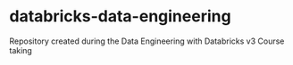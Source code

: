 # databricks-data-engineering
Repository created during the Data Engineering with Databricks v3 Course taking

